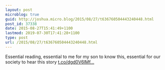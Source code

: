 ```yaml
---
layout: post
microblog: true
guid: http://joshua.micro.blog/2015/08/27/t636760504443240448.html
post_id: 37338
date: 2015-08-27T15:41:49+1100
lastmod: 2019-07-30T17:41:28+1100
type: post
url: /2015/08/27/t636760504443240448.html
---
```

Essential reading, essential to me for my son to know this, essential for our society to hear this story [t.co/dgd0V6lMf...](http://t.co/dgd0V6lMfh)
